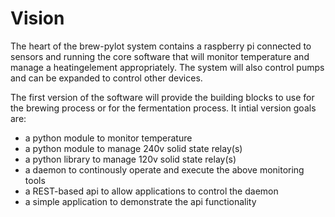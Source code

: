 Vision
=======

The heart of the brew-pylot system contains a raspberry pi connected to sensors and running the core software that will monitor temperature and manage a heatingelement appropriately.  The system will also control pumps and can be expanded to control other devices.

The first version of the software will provide the building blocks to use for the brewing process or for the fermentation process.  It intial version goals are:
- a python module to monitor temperature
- a python module to manage 240v solid state relay(s)
- a python library to manage 120v solid state relay(s)
- a daemon to continously operate and execute the above monitoring tools
- a REST-based api to allow applications to control the daemon
- a simple application to demonstrate the api functionality


